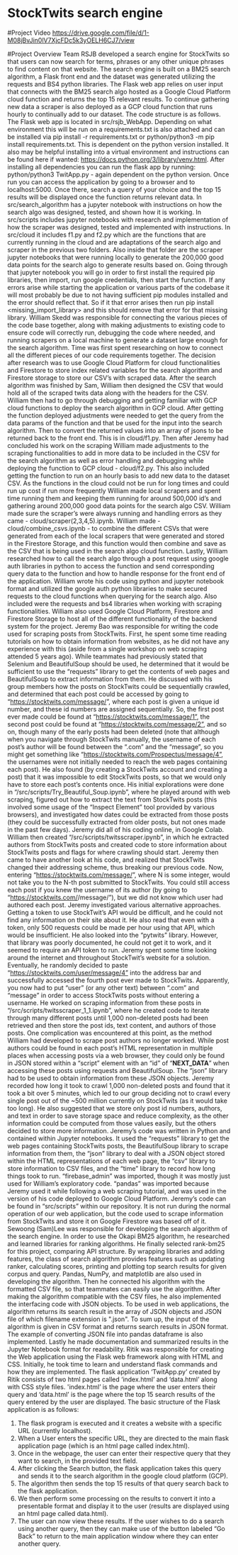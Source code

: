 # StockTwits search engine

#Project Video
https://drive.google.com/file/d/1-M08jBvJin0lV7XjcFDc5k3yOELH6CJ7/view

#Project Overview
	Team RSJB developed a search engine for StockTwits so that users can now search for terms, phrases or any other unique phrases to find content on that website. The search engine is built on a BM25 search algorithm, a Flask front end and the dataset was generated utilizing the requests and BS4 python libraries. The Flask web app relies on user input that connects with the BM25 search algo hosted as a Google Cloud Platform cloud function and returns the top 15 relevant results. To continue gathering new data a scraper is also deployed as a GCP cloud function that runs hourly to continually add to our dataset.
	The code structure is as follows. The Flask web app is located in src/rsjb_WebApp. Depending on what environment this will be run on a requirements.txt is also attached and can be installed via pip install -r requirements.txt or python/python3 -m pip install requirements.txt. This is dependent on the python version installed. It also may be helpful installing into a virtual environment and instructions can be found here if wanted: https://docs.python.org/3/library/venv.html. After installing all dependencies you can run the flask app by running: python/python3 TwitApp.py - again dependent on the python version. Once run you can access the application by going to a browser and to localhost:5000. Once there, search a query of your choice and the top 15 results will be displayed once the function returns relevant data. In src/search_algorithm has a jupyter notebook with instructions on how the search algo was designed, tested, and shown how it is working. In src/scripts includes jupyter notebooks with research and implementation of how the scraper was designed, tested and implemented with instructions. In src/cloud it includes f1.py and f2.py which are the functions that are currently running in the cloud and are adaptations of the search algo and scraper in the previous two folders. Also inside that folder are the scraper jupyter notebooks that were running locally to generate the 200,000 good data points for the search algo to generate results based on. Going through that jupyter notebook you will go in order to first install the required pip libraries, then import, run google credentials, then start the function. If any errors arise while starting the application or various parts of the codebase it will most probably be due to not having sufficient pip modules installed and the error should reflect that. So if it that error arises then run pip install <missing_import_library> and this should remove that error for that missing library.
	William Skedd was responsible for connecting the various pieces of the code base together, along with making adjustments to existing code to ensure code will correctly run, debugging the code where needed, and running scrapers on a local machine to generate a dataset large enough for the search algorithm. Time was first spent researching on how to connect all the different pieces of our code requirements together. The decision after research was to use Google Cloud Platform for cloud functionalities and Firestore to store index related variables for the search algorithm and Firestore storage to store our CSV’s with scraped data. After the search algorithm was finished by Sam, William then designed the CSV that would hold all of the scraped twits data along with the headers for the CSV. William then had to go through debugging and getting familiar with GCP cloud functions to deploy the search algorithm in GCP cloud. After getting the function deployed adjustments were needed to get the query from the data params of the function and that be used for the input into the search algorithm. Then to convert the returned values into an array of jsons to be returned back to the front end. This is in cloud/f1.py. Then after Jeremy had concluded his work on the scraping William made adjustments to the scraping functionalities to add in more data to be included in the CSV for the search algorithm as well as error handling and debugging while deploying the function to GCP cloud - cloud/f2.py. This also included getting the function to run on an hourly basis to add new data to the dataset CSV. As the functions in the cloud could not be run for long times and could run up cost if run more frequently William made local scrapers and spent time running them and keeping them running for around 500,000 id’s and gathering around 200,000 good data points for the search algo CSV. William made sure the scraper’s were always running and handling errors as they came - cloud/scraper(2,3,4,5).ipynb. William made - cloud/combine_csvs.ipynb - to combine the different CSVs that were generated from each of the local scrapers that were generated and stored in the Firestore Storage, and this function would then combine and save as the CSV that is being used in the search algo cloud function. Lastly, William researched how to call the search algo through a post request using google auth libraries in python to access the function and send corresponding query data to the function and how to handle response for the front end of the application. William wrote his code using python and jupyter notebook format and utilized the google auth python libraries to make secured requests to the cloud functions when querying for the search algo. Also included were the requests and bs4 libraries when working with scraping functionalities. William also used Google Cloud Platform, Firestore and Firestore Storage to host all of the different functionality of the backend system for the project.
	Jeremy Bao was responsible for writing the code used for scraping posts from StockTwits. First, he spent some time reading tutorials on how to obtain information from websites, as he did not have any experience with this (aside from a single workshop on web scraping attended 5 years ago). While teammates had previously stated that Selenium and BeautifulSoup should be used, he determined that it would be sufficient to use the “requests” library to get the contents of web pages and BeautifulSoup to extract information from them. He discussed with his group members how the posts on StockTwits could be sequentially crawled, and determined that each post could be accessed by going to “https://stocktwits.com/message/<some integer>”, where each post is given a unique id number, and these id numbers are assigned sequentially. So, the first post ever made could be found at “https://stocktwits.com/message/1”, the second post could be found at “https://stocktwits.com/message/2”, and so on, though many of the early posts had been deleted (note that although when you navigate through StockTwits manually, the username of each post’s author will be found between the “.com” and the “message”, so you might get something like “https://stocktwits.com/Prospectus/message/4”, the usernames were not initially needed to reach the web pages containing each post). He also found (by creating a StockTwits account and creating a post) that it was impossible to edit StockTwits posts, so that we would only have to store each post’s contents once. His initial explorations were done in “/src/scripts/Try_Beautiful_Soup.ipynb”, where he played around with web scraping, figured out how to extract the text from StockTwits posts (this involved some usage of the “Inspect Element” tool provided by various browsers), and investigated how dates could be extracted from those posts (they could be successfully extracted from older posts, but not ones made in the past few days). Jeremy did all of his coding online, in Google Colab.
	William then created “/src/scripts/twitsscraper.ipynb”, in which he extracted authors from StockTwits posts and created code to store information about StockTwits posts and flags for where crawling should start. Jeremy then came to have another look at his code, and realized that StockTwits changed their addressing scheme, thus breaking our previous code. Now, entering “https://stocktwits.com/message/<N>”, where N is some integer, would not take you to the N-th post submitted to StockTwits. You could still access each post if you knew the username of its author (by going to “https://stocktwits.com/<username>/message/<N>”), but we did not know which user had authored each post. Jeremy investigated various alternative approaches. Getting a token to use StockTwit’s API would be difficult, and he could not find any information on their site about it. He also read that even with a token, only 500 requests could be made per hour using that API, which would be insufficient. He also looked into the “pytwits” library. However, that library was poorly documented, he could not get it to work, and it seemed to require an API token to run. Jeremy spent some time looking around the internet and throughout StockTwit’s website for a solution.
Eventually, he randomly decided to paste “https://stocktwits.com/user/message/4” into the address bar and successfully accessed the fourth post ever made to StockTwits. Apparently, you now had to put “user” (or any other text) between “.com” and “message” in order to access StockTwits posts without entering a username. He worked on scraping information from these posts in “/src/scripts/twitsscraper_1_1.ipynb”, where he created code to iterate through many different posts until 1,000 non-deleted posts had been retrieved and then store the post ids, text content, and authors of those posts. One complication was encountered at this point, as the method William had developed to scrape post authors no longer worked. While post authors could be found in each post’s HTML representation in multiple places when accessing posts via a web browser, they could only be found in JSON stored within a “script” element with an “id” of “__NEXT_DATA__”  when accessing these posts using requests and BeautifulSoup. The “json” library had to be used to obtain information from these JSON objects. Jeremy recorded how long it took to crawl 1,000 non-deleted posts and found that it took a bit over 5 minutes, which led to our group deciding not to crawl every single post out of the ~500 million currently on StockTwits (as it would take too long). He also suggested that we store only post id numbers, authors, and text in order to save storage space and reduce complexity, as the other information could be computed from those values easily, but the others decided to store more information.
	Jeremy’s code was written in Python and contained within Jupyter notebooks. It used the “requests” library to get the web pages containing StockTwits posts, the BeautifulSoup library to scrape information from them, the “json” library to deal with a JSON object stored within the HTML representations of each web page, the “csv” library to store information to CSV files, and the “time” library to record how long things took to run. “firebase_admin” was imported, though it was mostly just used for William’s exploratory code. “pandas” was imported because Jeremy used it while following a web scraping tutorial, and was used in the version of his code deployed to Google Cloud Platform. Jeremy’s code can be found in “src/scripts” within our repository. It is not run during the normal operation of our web application, but the code used to scrape information from StockTwits and store it on Google Firestore was based off of it.
Sewoong (Sam)Lee was responsible for developing the search algorithm of the search engine. In order to use the Okapi BM25 algorithm, he researched and learned libraries for ranking algorithms. He finally selected rank-bm25 for this project, comparing API structure. By wrapping libraries and adding features, the class of search algorithm provides features such as updating ranker, calculating scores, printing and plotting top search results for given corpus and query. Pandas, NumPy, and matplotlib are also used in developing the algorithm. Then he connected his algorithm with the formatted CSV file, so that teammates can easily use the algorithm. After making the algorithm compatible with the CSV files, he also implemented the interfacing code with JSON objects. To be used in web applications, the algorithm returns its search result in the array of JSON objects and JSON file of which filename extension is ".json". To sum up, the input of the algorithm is given in CSV format and returns search results in JSON format. The example of converting JSON file into pandas dataframe is also implemented. Lastly he made documentation and summarized results in the Jupyter Notebook format for readability. 
	Ritik was responsible for creating the Web application using the Flask web framework along with HTML and CSS. Initially, he took time to learn and understand flask commands and how they are implemented.
The flask application ‘TwitApp.py’ created by Ritik consists of two html pages called ‘index.html’ and ‘data.html’ along with CSS style files. 'index.html’ is the page where the user enters their query and ‘data.html’ is the page where the top 15 search results of the query entered by the user are displayed.
The basic structure of the Flask application is as follows:
1)  The flask program is executed and it creates a website with a specific URL (currently localhost).
2) When a User enters the specific URL, they are directed to the main flask application page (which is an html page called index.html).
3) Once in the webpage, the user can enter their respective query that they want to search, in the provided text field.
4) After clicking the Search button, the flask application takes this query and sends it to the search algorithm in the google cloud platform (GCP).
5) The algorithm then sends the top 15 results of that query search back to the flask application.
6) We then perform some processing on the results to convert it into a presentable format and display it to the user (results are displayed using an html page called data.html).
7) The user can now view these results. If the user wishes to do a search using another query, then they can make use of the button labeled “Go Back” to return to the main application window where they can enter another query. 

